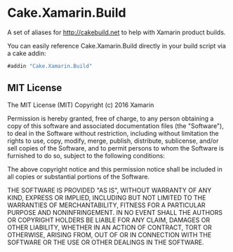 # Cake.Xamarin.Build
A set of aliases for http://cakebuild.net to help with Xamarin product builds.


You can easily reference Cake.Xamarin.Build directly in your build script via a cake addin:

```csharp
#addin "Cake.Xamarin.Build"
```



## MIT License

The MIT License (MIT)
Copyright (c) 2016 Xamarin

Permission is hereby granted, free of charge, to any person obtaining a copy of this software and associated documentation files (the "Software"), to deal in the Software without restriction, including without limitation the rights to use, copy, modify, merge, publish, distribute, sublicense, and/or sell copies of the Software, and to permit persons to whom the Software is furnished to do so, subject to the following conditions:

The above copyright notice and this permission notice shall be included in all copies or substantial portions of the Software.

THE SOFTWARE IS PROVIDED "AS IS", WITHOUT WARRANTY OF ANY KIND, EXPRESS OR IMPLIED, INCLUDING BUT NOT LIMITED TO THE WARRANTIES OF MERCHANTABILITY, FITNESS FOR A PARTICULAR PURPOSE AND NONINFRINGEMENT. IN NO EVENT SHALL THE AUTHORS OR COPYRIGHT HOLDERS BE LIABLE FOR ANY CLAIM, DAMAGES OR OTHER LIABILITY, WHETHER IN AN ACTION OF CONTRACT, TORT OR OTHERWISE, ARISING FROM, OUT OF OR IN CONNECTION WITH THE SOFTWARE OR THE USE OR OTHER DEALINGS IN THE SOFTWARE.
